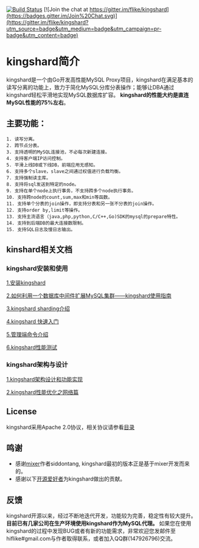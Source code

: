 [![Build Status](https://travis-ci.org/flike/kingshard.svg?branch=master)](https://travis-ci.org/flike/kingshard)
[![Join the chat at https://gitter.im/flike/kingshard](https://badges.gitter.im/Join%20Chat.svg)](https://gitter.im/flike/kingshard?utm_source=badge&utm_medium=badge&utm_campaign=pr-badge&utm_content=badge)

# kingshard简介

kingshard是一个由Go开发高性能MySQL Proxy项目，kingshard在满足基本的读写分离的功能上，致力于简化MySQL分库分表操作；能够让DBA通过kingshard轻松平滑地实现MySQL数据库扩容。 **kingshard的性能大约是直连MySQL性能的75%左右**。

## 主要功能：	

	1. 读写分离。
	2. 跨节点分表。
	3. 支持透明的MySQL连接池，不必每次新建连接。
	4. 支持客户端IP访问控制。
	5. 平滑上线DB或下线DB，前端应用无感知。
	6. 支持多个slave，slave之间通过权值进行负载均衡。
	7. 支持强制读主库。
	8. 支持将sql发送到特定的node。
	9. 支持在单个node上执行事务，不支持跨多个node执行事务。
	10. 支持跨node的count,sum,max和min等函数。
	11. 支持单个分表的join操作，即支持分表和另一张不分表的join操作。
	12. 支持order by,limit等操作。
	13. 支持主流语言（java,php,python,C/C++,Go)SDK的mysql的prepare特性。
	14. 支持到后端DB的最大连接数限制。
	15. 支持SQL日志及慢日志输出。
	
## kinshard相关文档

### kingshard安装和使用

[1.安装kingshard](./doc/KingDoc/kingshard_install_document.md)

[2.如何利用一个数据库中间件扩展MySQL集群——kingshard使用指南](./doc/KingDoc/how_to_use_kingshard.md)

[3.kingshard sharding介绍](./doc/KingDoc/kingshard_sharding_introduce.md)

[4.kingshard 快速入门](./doc/KingDoc/kingshard_quick_try.md)

[5.管理端命令介绍](./doc/KingDoc/admin_command_introduce.md)

[6.kingshard性能测试](./doc/KingDoc/kingshard_performance_test.md)

### kingshard架构与设计

[1.kingshard架构设计和功能实现](./doc/KingDoc/architecture_of_kingshard_CN.md)

[2.kingshard性能优化之网络篇](./doc/KingDoc/kingshard_performance_profiling.md)

## License

kingshard采用Apache 2.0协议，相关协议请参看[目录](./doc/License)

## 鸣谢
- 感谢[mixer](https://github.com/siddontang/mixer)作者siddontang, kingshard最初的版本正是基于mixer开发而来的。
- 感谢以下[开源爱好者](https://github.com/flike/kingshard/graphs/contributors)为kingshard做出的贡献。

## 反馈
kingshard开源以来，经过不断地迭代开发，功能较为完善，稳定性有较大提升。 **目前已有几家公司在生产环境使用kingshard作为MySQL代理。** 如果您在使用kingshard的过程中发现BUG或者有新的功能需求，非常欢迎您发邮件至hiflike#gmail.com与作者取得联系，或者加入QQ群(147926796)交流。
